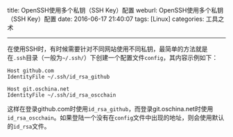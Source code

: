 title: OpenSSH使用多个私钥（SSH Key）配置
weburl: OpenSSH使用多个私钥（SSH Key）配置
date: 2016-06-17 21:40:07
tags: [Linux]
categories: 工具之术

---

在使用SSH时，有时候需要针对不同网站使用不同私钥，最简单的方法就是在`.ssh`目录（一般为`~/.ssh/`）下创建一个配置文件`config`，其内容示例如下：

```
Host github.com
IdentityFile ~/.ssh/id_rsa_github

Host git.oschina.net
IdentityFile ~/.ssh/id_rsa_oscchain
```

这样在登录github.com时使用`id_rsa_github`，而登录git.oschina.net时使用`id_rsa_oscchain`。如果登陆一个没有在`config`文件中出现的地址，则会使用默认的`id_rsa`文件。

